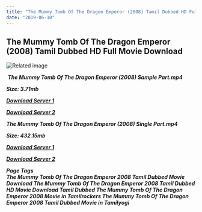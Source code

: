 ```yaml
---
title: "The Mummy Tomb Of The Dragon Emperor (2008) Tamil Dubbed HD Full Movie Download"
date: "2019-06-10"
---
```


## The Mummy Tomb Of The Dragon Emperor (2008) Tamil Dubbed HD Full Movie Download

![Related image](https://is4-ssl.mzstatic.com/image/thumb/Video/v4/40/12/5c/40125c91-db9b-ec01-4c21-3c63b48c7c32/02353_MLPE_EN_MummyTomboftheDragonEmperor_1400x2100.jpg/268x0w.jpg) 

 _**The Mummy Tomb Of The Dragon Emperor (2008) Sample Part.mp4**_

_**Size: 3.71mb**_

[_**Download Server 1**_](http://du.wetransfer.vip/files/Tamil{c159298fb141cbadc7232f68964181f47c3dba5abf1fc31c2462b14f0846cd70}20Dubbed{c159298fb141cbadc7232f68964181f47c3dba5abf1fc31c2462b14f0846cd70}20Movies/Tamil{c159298fb141cbadc7232f68964181f47c3dba5abf1fc31c2462b14f0846cd70}20Dubbed{c159298fb141cbadc7232f68964181f47c3dba5abf1fc31c2462b14f0846cd70}20Collections/The{c159298fb141cbadc7232f68964181f47c3dba5abf1fc31c2462b14f0846cd70}20Mummy{c159298fb141cbadc7232f68964181f47c3dba5abf1fc31c2462b14f0846cd70}20Quadrilogy{c159298fb141cbadc7232f68964181f47c3dba5abf1fc31c2462b14f0846cd70}20Collections/The{c159298fb141cbadc7232f68964181f47c3dba5abf1fc31c2462b14f0846cd70}20Mummy{c159298fb141cbadc7232f68964181f47c3dba5abf1fc31c2462b14f0846cd70}20Tomb{c159298fb141cbadc7232f68964181f47c3dba5abf1fc31c2462b14f0846cd70}20Of{c159298fb141cbadc7232f68964181f47c3dba5abf1fc31c2462b14f0846cd70}20The{c159298fb141cbadc7232f68964181f47c3dba5abf1fc31c2462b14f0846cd70}20Dragon{c159298fb141cbadc7232f68964181f47c3dba5abf1fc31c2462b14f0846cd70}20Emperor{c159298fb141cbadc7232f68964181f47c3dba5abf1fc31c2462b14f0846cd70}20(2008)/The{c159298fb141cbadc7232f68964181f47c3dba5abf1fc31c2462b14f0846cd70}20Mummy{c159298fb141cbadc7232f68964181f47c3dba5abf1fc31c2462b14f0846cd70}20Tomb{c159298fb141cbadc7232f68964181f47c3dba5abf1fc31c2462b14f0846cd70}20Of{c159298fb141cbadc7232f68964181f47c3dba5abf1fc31c2462b14f0846cd70}20The{c159298fb141cbadc7232f68964181f47c3dba5abf1fc31c2462b14f0846cd70}20Dragon{c159298fb141cbadc7232f68964181f47c3dba5abf1fc31c2462b14f0846cd70}20Emperor{c159298fb141cbadc7232f68964181f47c3dba5abf1fc31c2462b14f0846cd70}20(2008){c159298fb141cbadc7232f68964181f47c3dba5abf1fc31c2462b14f0846cd70}20Sample{c159298fb141cbadc7232f68964181f47c3dba5abf1fc31c2462b14f0846cd70}20HD.mp4)

[_**Download Server 2**_](http://du.wetransfer.vip/files/Tamil{c159298fb141cbadc7232f68964181f47c3dba5abf1fc31c2462b14f0846cd70}20Dubbed{c159298fb141cbadc7232f68964181f47c3dba5abf1fc31c2462b14f0846cd70}20Movies/Tamil{c159298fb141cbadc7232f68964181f47c3dba5abf1fc31c2462b14f0846cd70}20Dubbed{c159298fb141cbadc7232f68964181f47c3dba5abf1fc31c2462b14f0846cd70}20Collections/The{c159298fb141cbadc7232f68964181f47c3dba5abf1fc31c2462b14f0846cd70}20Mummy{c159298fb141cbadc7232f68964181f47c3dba5abf1fc31c2462b14f0846cd70}20Quadrilogy{c159298fb141cbadc7232f68964181f47c3dba5abf1fc31c2462b14f0846cd70}20Collections/The{c159298fb141cbadc7232f68964181f47c3dba5abf1fc31c2462b14f0846cd70}20Mummy{c159298fb141cbadc7232f68964181f47c3dba5abf1fc31c2462b14f0846cd70}20Tomb{c159298fb141cbadc7232f68964181f47c3dba5abf1fc31c2462b14f0846cd70}20Of{c159298fb141cbadc7232f68964181f47c3dba5abf1fc31c2462b14f0846cd70}20The{c159298fb141cbadc7232f68964181f47c3dba5abf1fc31c2462b14f0846cd70}20Dragon{c159298fb141cbadc7232f68964181f47c3dba5abf1fc31c2462b14f0846cd70}20Emperor{c159298fb141cbadc7232f68964181f47c3dba5abf1fc31c2462b14f0846cd70}20(2008)/The{c159298fb141cbadc7232f68964181f47c3dba5abf1fc31c2462b14f0846cd70}20Mummy{c159298fb141cbadc7232f68964181f47c3dba5abf1fc31c2462b14f0846cd70}20Tomb{c159298fb141cbadc7232f68964181f47c3dba5abf1fc31c2462b14f0846cd70}20Of{c159298fb141cbadc7232f68964181f47c3dba5abf1fc31c2462b14f0846cd70}20The{c159298fb141cbadc7232f68964181f47c3dba5abf1fc31c2462b14f0846cd70}20Dragon{c159298fb141cbadc7232f68964181f47c3dba5abf1fc31c2462b14f0846cd70}20Emperor{c159298fb141cbadc7232f68964181f47c3dba5abf1fc31c2462b14f0846cd70}20(2008){c159298fb141cbadc7232f68964181f47c3dba5abf1fc31c2462b14f0846cd70}20Sample{c159298fb141cbadc7232f68964181f47c3dba5abf1fc31c2462b14f0846cd70}20HD.mp4)

_**The Mummy Tomb Of The Dragon Emperor (2008) Single Part.mp4**_

_**Size: 432.15mb**_

[_**Download Server 1**_](http://du.wetransfer.vip/files/Tamil{c159298fb141cbadc7232f68964181f47c3dba5abf1fc31c2462b14f0846cd70}20Dubbed{c159298fb141cbadc7232f68964181f47c3dba5abf1fc31c2462b14f0846cd70}20Movies/Tamil{c159298fb141cbadc7232f68964181f47c3dba5abf1fc31c2462b14f0846cd70}20Dubbed{c159298fb141cbadc7232f68964181f47c3dba5abf1fc31c2462b14f0846cd70}20Collections/The{c159298fb141cbadc7232f68964181f47c3dba5abf1fc31c2462b14f0846cd70}20Mummy{c159298fb141cbadc7232f68964181f47c3dba5abf1fc31c2462b14f0846cd70}20Quadrilogy{c159298fb141cbadc7232f68964181f47c3dba5abf1fc31c2462b14f0846cd70}20Collections/The{c159298fb141cbadc7232f68964181f47c3dba5abf1fc31c2462b14f0846cd70}20Mummy{c159298fb141cbadc7232f68964181f47c3dba5abf1fc31c2462b14f0846cd70}20Tomb{c159298fb141cbadc7232f68964181f47c3dba5abf1fc31c2462b14f0846cd70}20Of{c159298fb141cbadc7232f68964181f47c3dba5abf1fc31c2462b14f0846cd70}20The{c159298fb141cbadc7232f68964181f47c3dba5abf1fc31c2462b14f0846cd70}20Dragon{c159298fb141cbadc7232f68964181f47c3dba5abf1fc31c2462b14f0846cd70}20Emperor{c159298fb141cbadc7232f68964181f47c3dba5abf1fc31c2462b14f0846cd70}20(2008)/The{c159298fb141cbadc7232f68964181f47c3dba5abf1fc31c2462b14f0846cd70}20Mummy{c159298fb141cbadc7232f68964181f47c3dba5abf1fc31c2462b14f0846cd70}20Tomb{c159298fb141cbadc7232f68964181f47c3dba5abf1fc31c2462b14f0846cd70}20Of{c159298fb141cbadc7232f68964181f47c3dba5abf1fc31c2462b14f0846cd70}20The{c159298fb141cbadc7232f68964181f47c3dba5abf1fc31c2462b14f0846cd70}20Dragon{c159298fb141cbadc7232f68964181f47c3dba5abf1fc31c2462b14f0846cd70}20Emperor{c159298fb141cbadc7232f68964181f47c3dba5abf1fc31c2462b14f0846cd70}20(2008){c159298fb141cbadc7232f68964181f47c3dba5abf1fc31c2462b14f0846cd70}20Single{c159298fb141cbadc7232f68964181f47c3dba5abf1fc31c2462b14f0846cd70}20Part{c159298fb141cbadc7232f68964181f47c3dba5abf1fc31c2462b14f0846cd70}20HD.mp4)

[_**Download Server 2**_](http://du.wetransfer.vip/files/Tamil{c159298fb141cbadc7232f68964181f47c3dba5abf1fc31c2462b14f0846cd70}20Dubbed{c159298fb141cbadc7232f68964181f47c3dba5abf1fc31c2462b14f0846cd70}20Movies/Tamil{c159298fb141cbadc7232f68964181f47c3dba5abf1fc31c2462b14f0846cd70}20Dubbed{c159298fb141cbadc7232f68964181f47c3dba5abf1fc31c2462b14f0846cd70}20Collections/The{c159298fb141cbadc7232f68964181f47c3dba5abf1fc31c2462b14f0846cd70}20Mummy{c159298fb141cbadc7232f68964181f47c3dba5abf1fc31c2462b14f0846cd70}20Quadrilogy{c159298fb141cbadc7232f68964181f47c3dba5abf1fc31c2462b14f0846cd70}20Collections/The{c159298fb141cbadc7232f68964181f47c3dba5abf1fc31c2462b14f0846cd70}20Mummy{c159298fb141cbadc7232f68964181f47c3dba5abf1fc31c2462b14f0846cd70}20Tomb{c159298fb141cbadc7232f68964181f47c3dba5abf1fc31c2462b14f0846cd70}20Of{c159298fb141cbadc7232f68964181f47c3dba5abf1fc31c2462b14f0846cd70}20The{c159298fb141cbadc7232f68964181f47c3dba5abf1fc31c2462b14f0846cd70}20Dragon{c159298fb141cbadc7232f68964181f47c3dba5abf1fc31c2462b14f0846cd70}20Emperor{c159298fb141cbadc7232f68964181f47c3dba5abf1fc31c2462b14f0846cd70}20(2008)/The{c159298fb141cbadc7232f68964181f47c3dba5abf1fc31c2462b14f0846cd70}20Mummy{c159298fb141cbadc7232f68964181f47c3dba5abf1fc31c2462b14f0846cd70}20Tomb{c159298fb141cbadc7232f68964181f47c3dba5abf1fc31c2462b14f0846cd70}20Of{c159298fb141cbadc7232f68964181f47c3dba5abf1fc31c2462b14f0846cd70}20The{c159298fb141cbadc7232f68964181f47c3dba5abf1fc31c2462b14f0846cd70}20Dragon{c159298fb141cbadc7232f68964181f47c3dba5abf1fc31c2462b14f0846cd70}20Emperor{c159298fb141cbadc7232f68964181f47c3dba5abf1fc31c2462b14f0846cd70}20(2008){c159298fb141cbadc7232f68964181f47c3dba5abf1fc31c2462b14f0846cd70}20Single{c159298fb141cbadc7232f68964181f47c3dba5abf1fc31c2462b14f0846cd70}20Part{c159298fb141cbadc7232f68964181f47c3dba5abf1fc31c2462b14f0846cd70}20HD.mp4)

_**Page Tags  
The Mummy Tomb Of The Dragon Emperor 2008 Tamil Dubbed Movie Download The Mummy Tomb Of The Dragon Emperor 2008 Tamil Dubbed HD Movie Download Tamil Dubbed The Mummy Tomb Of The Dragon Emperor 2008 Movie in Tamilrockers The Mummy Tomb Of The Dragon Emperor 2008 Tamil Dubbed Movie in Tamilyogi**_
